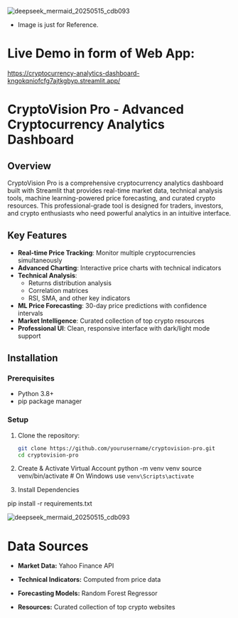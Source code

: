![deepseek_mermaid_20250515_cdb093](https://github.com/user-attachments/assets/6db00bdf-4873-43cc-8fc9-c36340cea0ba)

* Image is just for Reference.

# Live Demo in form of Web App:
https://cryptocurrency-analytics-dashboard-kngokqniofcfg7ajtkgbyp.streamlit.app/

# CryptoVision Pro - Advanced Cryptocurrency Analytics Dashboard

## Overview

CryptoVision Pro is a comprehensive cryptocurrency analytics dashboard built with Streamlit that provides real-time market data, technical analysis tools, machine learning-powered price forecasting, and curated crypto resources. This professional-grade tool is designed for traders, investors, and crypto enthusiasts who need powerful analytics in an intuitive interface.

## Key Features

- **Real-time Price Tracking**: Monitor multiple cryptocurrencies simultaneously
- **Advanced Charting**: Interactive price charts with technical indicators
- **Technical Analysis**: 
  - Returns distribution analysis
  - Correlation matrices
  - RSI, SMA, and other key indicators
- **ML Price Forecasting**: 30-day price predictions with confidence intervals
- **Market Intelligence**: Curated collection of top crypto resources
- **Professional UI**: Clean, responsive interface with dark/light mode support

## Installation

### Prerequisites

- Python 3.8+
- pip package manager

### Setup

1. Clone the repository:
   ```bash
   git clone https://github.com/yourusername/cryptovision-pro.git
   cd cryptovision-pro

2. Create & Activate Virtual Account
python -m venv venv
source venv/bin/activate  # On Windows use `venv\Scripts\activate`

3. Install Dependencies

pip install -r requirements.txt

![deepseek_mermaid_20250515_cdb093](https://github.com/user-attachments/assets/acd65d82-5f3e-417d-a63f-b8477c87444a)


# Data Sources

* **Market Data:** Yahoo Finance API

* **Technical Indicators:** Computed from price data

* **Forecasting Models:** Random Forest Regressor

* **Resources:** Curated collection of top crypto websites




